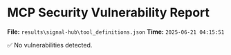 # MCP Security Vulnerability Report
**File:** `results\signal-hub\tool_definitions.json`
**Time:** `2025-06-21 04:15:51`

✅ No vulnerabilities detected.